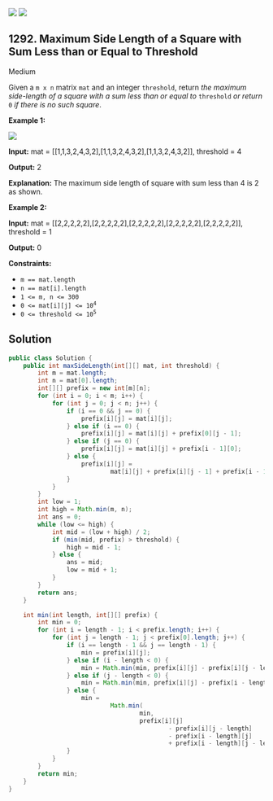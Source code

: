 [![](https://img.shields.io/github/stars/javadev/LeetCode-in-Java?label=Stars&style=flat-square)](https://github.com/javadev/LeetCode-in-Java)
[![](https://img.shields.io/github/forks/javadev/LeetCode-in-Java?label=Fork%20me%20on%20GitHub%20&style=flat-square)](https://github.com/javadev/LeetCode-in-Java/fork)

## 1292\. Maximum Side Length of a Square with Sum Less than or Equal to Threshold

Medium

Given a `m x n` matrix `mat` and an integer `threshold`, return _the maximum side-length of a square with a sum less than or equal to_ `threshold` _or return_ `0` _if there is no such square_.

**Example 1:**

![](https://assets.leetcode.com/uploads/2019/12/05/e1.png)

**Input:** mat = \[\[1,1,3,2,4,3,2],[1,1,3,2,4,3,2],[1,1,3,2,4,3,2]], threshold = 4

**Output:** 2

**Explanation:** The maximum side length of square with sum less than 4 is 2 as shown.

**Example 2:**

**Input:** mat = \[\[2,2,2,2,2],[2,2,2,2,2],[2,2,2,2,2],[2,2,2,2,2],[2,2,2,2,2]], threshold = 1

**Output:** 0

**Constraints:**

*   `m == mat.length`
*   `n == mat[i].length`
*   `1 <= m, n <= 300`
*   <code>0 <= mat[i][j] <= 10<sup>4</sup></code>
*   <code>0 <= threshold <= 10<sup>5</sup></code>

## Solution

```java
public class Solution {
    public int maxSideLength(int[][] mat, int threshold) {
        int m = mat.length;
        int n = mat[0].length;
        int[][] prefix = new int[m][n];
        for (int i = 0; i < m; i++) {
            for (int j = 0; j < n; j++) {
                if (i == 0 && j == 0) {
                    prefix[i][j] = mat[i][j];
                } else if (i == 0) {
                    prefix[i][j] = mat[i][j] + prefix[0][j - 1];
                } else if (j == 0) {
                    prefix[i][j] = mat[i][j] + prefix[i - 1][0];
                } else {
                    prefix[i][j] =
                            mat[i][j] + prefix[i][j - 1] + prefix[i - 1][j] - prefix[i - 1][j - 1];
                }
            }
        }
        int low = 1;
        int high = Math.min(m, n);
        int ans = 0;
        while (low <= high) {
            int mid = (low + high) / 2;
            if (min(mid, prefix) > threshold) {
                high = mid - 1;
            } else {
                ans = mid;
                low = mid + 1;
            }
        }
        return ans;
    }

    int min(int length, int[][] prefix) {
        int min = 0;
        for (int i = length - 1; i < prefix.length; i++) {
            for (int j = length - 1; j < prefix[0].length; j++) {
                if (i == length - 1 && j == length - 1) {
                    min = prefix[i][j];
                } else if (i - length < 0) {
                    min = Math.min(min, prefix[i][j] - prefix[i][j - length]);
                } else if (j - length < 0) {
                    min = Math.min(min, prefix[i][j] - prefix[i - length][j]);
                } else {
                    min =
                            Math.min(
                                    min,
                                    prefix[i][j]
                                            - prefix[i][j - length]
                                            - prefix[i - length][j]
                                            + prefix[i - length][j - length]);
                }
            }
        }
        return min;
    }
}
```